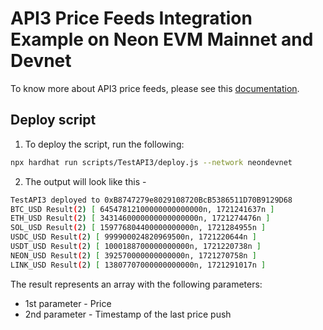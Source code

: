 # API3 Price Feeds Integration Example on Neon EVM Mainnet and Devnet

To know more about API3 price feeds, please see this [documentation](https://neonevm.org/docs/developing/integrate/oracles/integrating_api3).

## Deploy script

1. To deploy the script, run the following:

```sh
npx hardhat run scripts/TestAPI3/deploy.js --network neondevnet
```

2. The output will look like this -

```sh
TestAPI3 deployed to 0xB8747279e8029108720BcB5386511D70B9129D68
BTC_USD Result(2) [ 64547812100000000000000n, 1721241637n ]
ETH_USD Result(2) [ 3431460000000000000000n, 1721274476n ]
SOL_USD Result(2) [ 159776804400000000000n, 1721284955n ]
USDC_USD Result(2) [ 999900024820969500n, 1721220644n ]
USDT_USD Result(2) [ 1000188700000000000n, 1721220738n ]
NEON_USD Result(2) [ 392570000000000000n, 1721270758n ]
LINK_USD Result(2) [ 13807707000000000000n, 1721291017n ]
```

The result represents an array with the following parameters:

- 1st parameter - Price
- 2nd parameter - Timestamp of the last price push

